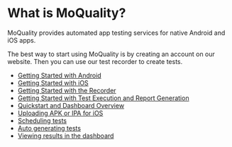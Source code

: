 # What is MoQuality?

MoQuality provides automated app testing services for native Android and iOS apps.

The best way to start using MoQuality is by creating an account on our website. Then you can use our test recorder to create tests.

* [Getting Started with Android](getting-started/android)
* [Getting Started with iOS](getting-started/ios)
* [Getting Started with the Recorder](recorder)
* [Getting Started with Test Execution and Report Generation](getting-started/testreport)
* [Quickstart and Dashboard Overview](getting-started/dashboard)
* [Uploading APK or IPA for iOS](getting-started/upload-app)
* [Scheduling tests](getting-started/Scheduling-tests)
* [Auto generating tests](getting-started/auto-test)
* [Viewing results in the dashboard](getting-started/view-results)
